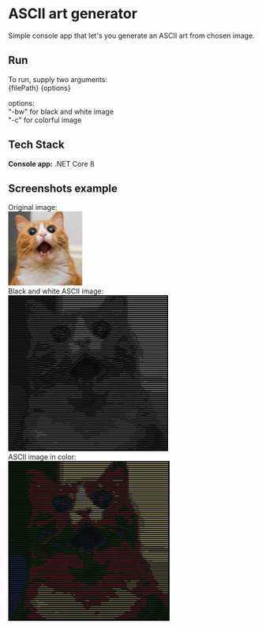 
# ASCII art generator

Simple console app that let's you generate an ASCII art from chosen image.






## Run

To run, supply two arguments:\
{filePath} {options}

options:\
"-bw" for black and white image\
"-c" for colorful image
## Tech Stack

**Console app:** .NET Core 8


## Screenshots example

Original image:\
![App Screenshot](https://github.com/MartaRutkowska/ASCIIArtGenerator/blob/master/cat.jpg)\
Black and white ASCII image:\
![App Screenshot](https://github.com/MartaRutkowska/ASCIIArtGenerator/blob/master/cat_bw.png)\
ASCII image in color:\
![App Screenshot](https://github.com/MartaRutkowska/ASCIIArtGenerator/blob/master/cat_color.png)



